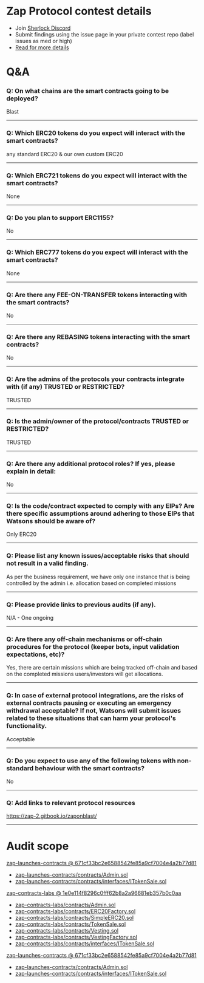 
# Zap Protocol contest details

- Join [Sherlock Discord](https://discord.gg/MABEWyASkp)
- Submit findings using the issue page in your private contest repo (label issues as med or high)
- [Read for more details](https://docs.sherlock.xyz/audits/watsons)

# Q&A

### Q: On what chains are the smart contracts going to be deployed?
Blast
___

### Q: Which ERC20 tokens do you expect will interact with the smart contracts? 
any standard ERC20 & our own custom ERC20
___

### Q: Which ERC721 tokens do you expect will interact with the smart contracts? 
None
___

### Q: Do you plan to support ERC1155?
No
___

### Q: Which ERC777 tokens do you expect will interact with the smart contracts? 
None
___

### Q: Are there any FEE-ON-TRANSFER tokens interacting with the smart contracts?

No
___

### Q: Are there any REBASING tokens interacting with the smart contracts?

No
___

### Q: Are the admins of the protocols your contracts integrate with (if any) TRUSTED or RESTRICTED?
TRUSTED
___

### Q: Is the admin/owner of the protocol/contracts TRUSTED or RESTRICTED?
TRUSTED
___

### Q: Are there any additional protocol roles? If yes, please explain in detail:
No
___

### Q: Is the code/contract expected to comply with any EIPs? Are there specific assumptions around adhering to those EIPs that Watsons should be aware of?
Only ERC20
___

### Q: Please list any known issues/acceptable risks that should not result in a valid finding.
As per the business requirement, we have only one instance that is being controlled by the admin i.e. allocation based on completed missions
___

### Q: Please provide links to previous audits (if any).
N/A - One ongoing
___

### Q: Are there any off-chain mechanisms or off-chain procedures for the protocol (keeper bots, input validation expectations, etc)?
Yes, there are certain missions which are being tracked off-chain and based on the completed missions users/investors will get allocations.
___

### Q: In case of external protocol integrations, are the risks of external contracts pausing or executing an emergency withdrawal acceptable? If not, Watsons will submit issues related to these situations that can harm your protocol's functionality.
Acceptable
___

### Q: Do you expect to use any of the following tokens with non-standard behaviour with the smart contracts?
No
___

### Q: Add links to relevant protocol resources
https://zap-2.gitbook.io/zaponblast/
___



# Audit scope


[zap-launches-contracts @ 671cf33bc2e6588542fe85a9cf7004e4a2b77d81](https://github.com/Lithium-Ventures/zap-launches-contracts/tree/671cf33bc2e6588542fe85a9cf7004e4a2b77d81)
- [zap-launches-contracts/contracts/Admin.sol](zap-launches-contracts/contracts/Admin.sol)
- [zap-launches-contracts/contracts/interfaces/ITokenSale.sol](zap-launches-contracts/contracts/interfaces/ITokenSale.sol)

[zap-contracts-labs @ 1e0e114f8296c0fff62b8a2a96681eb357b0c0aa](https://github.com/Lithium-Ventures/zap-contracts-labs/tree/1e0e114f8296c0fff62b8a2a96681eb357b0c0aa)
- [zap-contracts-labs/contracts/Admin.sol](zap-contracts-labs/contracts/Admin.sol)
- [zap-contracts-labs/contracts/ERC20Factory.sol](zap-contracts-labs/contracts/ERC20Factory.sol)
- [zap-contracts-labs/contracts/SimpleERC20.sol](zap-contracts-labs/contracts/SimpleERC20.sol)
- [zap-contracts-labs/contracts/TokenSale.sol](zap-contracts-labs/contracts/TokenSale.sol)
- [zap-contracts-labs/contracts/Vesting.sol](zap-contracts-labs/contracts/Vesting.sol)
- [zap-contracts-labs/contracts/VestingFactory.sol](zap-contracts-labs/contracts/VestingFactory.sol)
- [zap-contracts-labs/contracts/interfaces/ITokenSale.sol](zap-contracts-labs/contracts/interfaces/ITokenSale.sol)




[zap-launches-contracts @ 671cf33bc2e6588542fe85a9cf7004e4a2b77d81](https://github.com/Lithium-Ventures/zap-launches-contracts/tree/671cf33bc2e6588542fe85a9cf7004e4a2b77d81)
- [zap-launches-contracts/contracts/Admin.sol](zap-launches-contracts/contracts/Admin.sol)
- [zap-launches-contracts/contracts/interfaces/ITokenSale.sol](zap-launches-contracts/contracts/interfaces/ITokenSale.sol)

